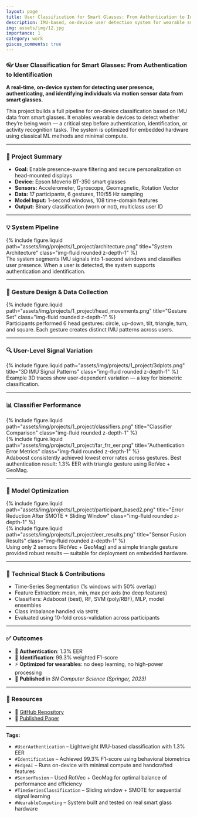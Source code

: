 ```yaml
---
layout: page
title: User Classification for Smart Glasses: From Authentication to Identification
description: IMU-based, on-device user detection system for wearable smart glasses
img: assets/img/12.jpg
importance: 1
category: work
giscus_comments: true
---
```


### 👓 User Classification for Smart Glasses: From Authentication to Identification  
**A real-time, on-device system for detecting user presence, authenticating, and identifying individuals via motion sensor data from smart glasses.**

This project builds a full pipeline for on-device classification based on IMU data from smart glasses. It enables wearable devices to detect whether they’re being worn — a critical step before authentication, identification, or activity recognition tasks. The system is optimized for embedded hardware using classical ML methods and minimal compute.

---

### 🎯 Project Summary

- **Goal:** Enable presence-aware filtering and secure personalization on head-mounted displays  
- **Device:** Epson Moverio BT-350 smart glasses  
- **Sensors:** Accelerometer, Gyroscope, Geomagnetic, Rotation Vector  
- **Data:** 17 participants, 6 gestures, 110/55 Hz sampling  
- **Model Input:** 1-second windows, 108 time-domain features  
- **Output:** Binary classification (worn or not), multiclass user ID

---

### 💡 System Pipeline

<div class="row">
  <div class="col-sm mt-3 mt-md-0">
    {% include figure.liquid path="assets/img/projects/1_project/architecture.png" title="System Architecture" class="img-fluid rounded z-depth-1" %}
  </div>
</div>
<div class="caption">
    The system segments IMU signals into 1-second windows and classifies user presence. When a user is detected, the system supports authentication and identification.
</div>

---

### 📐 Gesture Design & Data Collection

<div class="row">
    <div class="col-sm mt-3 mt-md-0">
        {% include figure.liquid path="assets/img/projects/1_project/head_movements.png" title="Gesture Set" class="img-fluid rounded z-depth-1" %}
    </div>
</div>
<div class="caption">
    Participants performed 6 head gestures: circle, up-down, tilt, triangle, turn, and square. Each gesture creates distinct IMU patterns across users.
</div>

---

### 🔍 User-Level Signal Variation

<div class="row">
    <div class="col-sm mt-3 mt-md-0">
        {% include figure.liquid path="assets/img/projects/1_project/3dplots.png" title="3D IMU Signal Patterns" class="img-fluid rounded z-depth-1" %}
    </div>
</div>
<div class="caption">
    Example 3D traces show user-dependent variation — a key for biometric classification.
</div>

---

### 📊 Classifier Performance

<div class="row">
    <div class="col-sm mt-3 mt-md-0">
        {% include figure.liquid path="assets/img/projects/1_project/classifiers.png" title="Classifier Comparison" class="img-fluid rounded z-depth-1" %}
    </div>
    <div class="col-sm mt-3 mt-md-0">
        {% include figure.liquid path="assets/img/projects/1_project/far_frr_eer.png" title="Authentication Error Metrics" class="img-fluid rounded z-depth-1" %}
    </div>
</div>
<div class="caption">
    Adaboost consistently achieved lowest error rates across gestures. Best authentication result: 1.3% EER with triangle gesture using RotVec + GeoMag.
</div>

---

### 🔧 Model Optimization

<div class="row">
    <div class="col-sm mt-3 mt-md-0">
        {% include figure.liquid path="assets/img/projects/1_project/participant_based2.png" title="Error Reduction After SMOTE + Sliding Window" class="img-fluid rounded z-depth-1" %}
    </div>
    <div class="col-sm mt-3 mt-md-0">
        {% include figure.liquid path="assets/img/projects/1_project/eer_results.png" title="Sensor Fusion Results" class="img-fluid rounded z-depth-1" %}
    </div>
</div>
<div class="caption">
    Using only 2 sensors (RotVec + GeoMag) and a simple triangle gesture provided robust results — suitable for deployment on embedded hardware.
</div>

---

### 🧠 Technical Stack & Contributions

- Time-Series Segmentation (1s windows with 50% overlap)  
- Feature Extraction: mean, min, max per axis (no deep features)  
- Classifiers: Adaboost (best), RF, SVM (poly/RBF), MLP, model ensembles  
- Class imbalance handled via <code>SMOTE</code>  
- Evaluated using 10-fold cross-validation across participants  

---

### ✅ Outcomes

- 🔐 **Authentication**: 1.3% EER  
- 🧍 **Identification**: 99.3% weighted F1-score  
- ⚡ **Optimized for wearables**: no deep learning, no high-power processing  
- 📰 **Published** in <em>SN Computer Science (Springer, 2023)</em>

---

### 🔗 Resources  
- 📁 <a href="https://github.com/sumeyye-agac/glass-data-participant-detection" target="_blank">GitHub Repository</a>  
- 📄 <a href="https://doi.org/10.1007/s42979-023-02202-4" target="_blank">Published Paper</a>

---

<div class="row justify-content-sm-center">
  <div class="col-sm-12 mt-3">
    <p><strong>Tags:</strong></p>
    <ul>
      <li><code>#UserAuthentication</code> – Lightweight IMU-based classification with 1.3% EER</li>
      <li><code>#Identification</code> – Achieved 99.3% F1-score using behavioral biometrics</li>
      <li><code>#EdgeAI</code> – Runs on-device with minimal compute and handcrafted features</li>
      <li><code>#SensorFusion</code> – Used RotVec + GeoMag for optimal balance of performance and efficiency</li>
      <li><code>#TimeSeriesClassification</code> – Sliding window + SMOTE for sequential signal learning</li>
      <li><code>#WearableComputing</code> – System built and tested on real smart glass hardware</li>
    </ul>
  </div>
</div>
